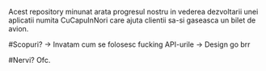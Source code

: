 Acest repository minunat arata progresul nostru in vederea dezvoltarii unei aplicatii numita CuCapuInNori care ajuta clientii sa-si gaseasca un bilet de avion.

#Scopuri?
-> Invatam cum se folosesc fucking API-urile
-> Design go brr

#Nervi?
Ofc.
